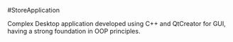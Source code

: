 #StoreApplication

Complex Desktop application developed using C++ and QtCreator for GUI, having a strong foundation in OOP principles.
